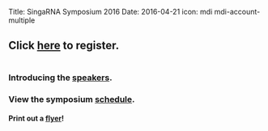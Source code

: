 Title: SingaRNA Symposium 2016
Date: 2016-04-21
icon: mdi mdi-account-multiple

## Click [**here**](http://goo.gl/forms/0awa0rCjGbMxPWBI3) to register.


<div class="row">
  <div class="6u">

<section>
  <a href="SG-RNA_flyer.pdf" class="image feature"><img src="SG-RNA_flyer.png" alt="" /></a>
 </section>

  </div>


### Introducing the [**speakers**](Speaker_profiles.pdf).

### View the symposium [**schedule**](schedulev3.pdf).

#### Print out a [**flyer**](SG-RNA_flyer.pdf)!
